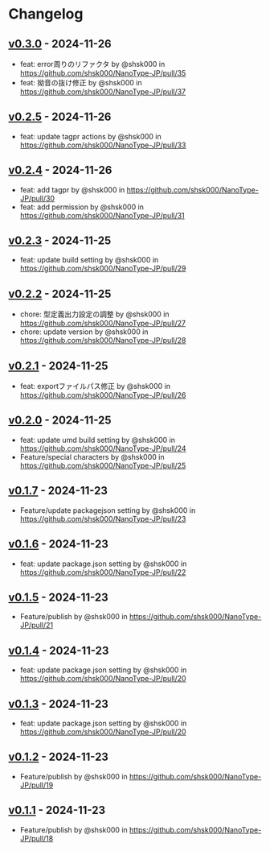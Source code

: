 # Changelog

## [v0.3.0](https://github.com/shsk000/NanoType-JP/compare/v0.2.5...v0.3.0) - 2024-11-26
- feat: error周りのリファクタ by @shsk000 in https://github.com/shsk000/NanoType-JP/pull/35
- feat: 拗音の抜け修正 by @shsk000 in https://github.com/shsk000/NanoType-JP/pull/37

## [v0.2.5](https://github.com/shsk000/NanoType-JP/compare/v0.2.4...v0.2.5) - 2024-11-26
- feat: update tagpr actions by @shsk000 in https://github.com/shsk000/NanoType-JP/pull/33

## [v0.2.4](https://github.com/shsk000/NanoType-JP/compare/v0.2.3...v0.2.4) - 2024-11-26
- feat: add tagpr by @shsk000 in https://github.com/shsk000/NanoType-JP/pull/30
- feat: add permission by @shsk000 in https://github.com/shsk000/NanoType-JP/pull/31

## [v0.2.3](https://github.com/shsk000/NanoType-JP/compare/v0.2.2...v0.2.3) - 2024-11-25
- feat: update build setting by @shsk000 in https://github.com/shsk000/NanoType-JP/pull/29

## [v0.2.2](https://github.com/shsk000/NanoType-JP/compare/v0.2.1...v0.2.2) - 2024-11-25
- chore: 型定義出力設定の調整 by @shsk000 in https://github.com/shsk000/NanoType-JP/pull/27
- chore: update version by @shsk000 in https://github.com/shsk000/NanoType-JP/pull/28

## [v0.2.1](https://github.com/shsk000/NanoType-JP/compare/v0.2.0...v0.2.1) - 2024-11-25
- feat: exportファイルパス修正 by @shsk000 in https://github.com/shsk000/NanoType-JP/pull/26

## [v0.2.0](https://github.com/shsk000/NanoType-JP/compare/v0.1.7...v0.2.0) - 2024-11-25
- feat: update umd build setting by @shsk000 in https://github.com/shsk000/NanoType-JP/pull/24
- Feature/special characters by @shsk000 in https://github.com/shsk000/NanoType-JP/pull/25

## [v0.1.7](https://github.com/shsk000/NanoType-JP/compare/v0.1.6...v0.1.7) - 2024-11-23
- Feature/update packagejson setting by @shsk000 in https://github.com/shsk000/NanoType-JP/pull/23

## [v0.1.6](https://github.com/shsk000/NanoType-JP/compare/v0.1.5...v0.1.6) - 2024-11-23
- feat: update package.json setting by @shsk000 in https://github.com/shsk000/NanoType-JP/pull/22

## [v0.1.5](https://github.com/shsk000/NanoType-JP/compare/v0.1.3...v0.1.5) - 2024-11-23
- Feature/publish by @shsk000 in https://github.com/shsk000/NanoType-JP/pull/21

## [v0.1.4](https://github.com/shsk000/NanoType-JP/compare/v0.1.2...v0.1.4) - 2024-11-23
- feat: update package.json setting by @shsk000 in https://github.com/shsk000/NanoType-JP/pull/20

## [v0.1.3](https://github.com/shsk000/NanoType-JP/compare/v0.1.2...v0.1.3) - 2024-11-23
- feat: update package.json setting by @shsk000 in https://github.com/shsk000/NanoType-JP/pull/20

## [v0.1.2](https://github.com/shsk000/NanoType-JP/compare/v0.1.1...v0.1.2) - 2024-11-23
- Feature/publish by @shsk000 in https://github.com/shsk000/NanoType-JP/pull/19

## [v0.1.1](https://github.com/shsk000/NanoType-JP/commits/v0.1.1) - 2024-11-23
- Feature/publish by @shsk000 in https://github.com/shsk000/NanoType-JP/pull/18
